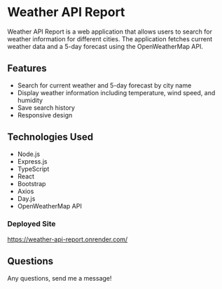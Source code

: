 # Weather API Report

Weather API Report is a web application that allows users to search for weather information for different cities. The application fetches current weather data and a 5-day forecast using the OpenWeatherMap API.

## Features

- Search for current weather and 5-day forecast by city name
- Display weather information including temperature, wind speed, and humidity
- Save search history
- Responsive design

## Technologies Used

- Node.js
- Express.js
- TypeScript
- React
- Bootstrap
- Axios
- Day.js
- OpenWeatherMap API


### Deployed Site
https://weather-api-report.onrender.com/

## Questions
Any questions, send me a message!
